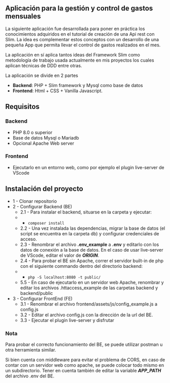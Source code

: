 ## Aplicación para la gestión y control de gastos mensuales

La siguiente aplicación fue desarrollada para poner en práctica los conocimientos adquiridos en el tutorial de creación 
de una Api rest con Slim. La idea es complementar estos conceptos con un desarrollo de una pequeña App que permita llevar 
el control de gastos realizados en el mes. 

La aplicación en sí aplica tantos ideas del Framework Slim como metodología de trabajo usada actualmente en mis proyectos 
los cuales aplican técnicas de DDD entre otras. 

La aplicación se divide en 2 partes

- **Backend**: PHP + Slim framework y Mysql como base de datos
- **Frontend**: Html + CSS + Vanilla Javascript.

## Requisitos

### Backend
- PHP 8.0 o superior
- Base de datos Mysql o Mariadb
- Opcional Apache Web server

### Frontend
- Ejecutarlo en un entorno web, como por ejemplo el plugin live-server de VScode

## Instalación del proyecto

- 1 - Clonar repositorio
- 2 - Configurar Backend (BE)
    - 2.1 - Para instalar el backend, situarse en la carpeta y ejecutar: 
    - - ```composer install```
    - 2.2 - Una vez instalada las dependencias, migrar la base de datos (el script se encuentra en la carpeta db) y configurar
credenciales de acceso. 
    - 2.3 - Renombrar el archivo **.env_example** a **.env** y editarlo con los datos de conexión a la base de datos. En el caso de usar live-server de VScode, editar el valor de ***ORIGIN***.
    - 2.4 - Para probar el BE sin Apache, correr el servidor built-in de php con el siguiente commando dentro del directorio backend: 
    - - ```php -S localhost:8080 -t public/```
    - 5.5 - En caso de ejecutarlo en un servidor web Apache, renombrar y editar los archivos .httaccess_example de las carpetas backend y backend/public
- 3 - Configurar FrontEnd (FE)
  - 3.1 - Renombrar el archivo frontend/assets/js/config_example.js a config.js
  - 3.2 - Editar el archivo config.js con la dirección de la url del BE.
  - 3.3 - Ejecutar el plugin live-server y disfrutar

### Nota

Para probar el correcto funcionamiento del BE, se puede utilizar postman u otra herramienta similar.

Si bien cuenta con middleware para evitar el problema de CORS, en caso de contar con un servidor web como apache, se puede 
colocar todo mismo en un subdirectorio. Tener en cuenta también de editar la variable ***APP_PATH*** del archivo .env del BE.

